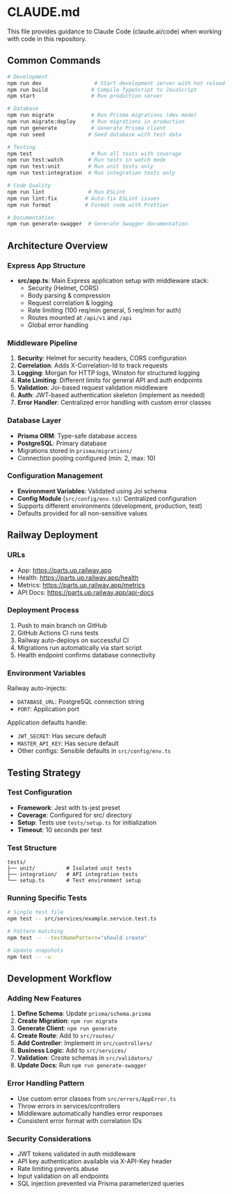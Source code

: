 # CLAUDE.md

This file provides guidance to Claude Code (claude.ai/code) when working with code in this repository.

## Common Commands

```bash
# Development
npm run dev                 # Start development server with hot reload (nodemon)
npm run build              # Compile TypeScript to JavaScript
npm start                  # Run production server

# Database
npm run migrate            # Run Prisma migrations (dev mode)
npm run migrate:deploy     # Run migrations in production
npm run generate           # Generate Prisma client
npm run seed              # Seed database with test data

# Testing
npm test                   # Run all tests with coverage
npm run test:watch        # Run tests in watch mode
npm run test:unit         # Run unit tests only
npm run test:integration  # Run integration tests only

# Code Quality
npm run lint              # Run ESLint
npm run lint:fix         # Auto-fix ESLint issues
npm run format           # Format code with Prettier

# Documentation
npm run generate-swagger  # Generate Swagger documentation
```

## Architecture Overview

### Express App Structure

- **src/app.ts**: Main Express application setup with middleware stack:
  - Security (Helmet, CORS)
  - Body parsing & compression
  - Request correlation & logging
  - Rate limiting (100 req/min general, 5 req/min for auth)
  - Routes mounted at `/api/v1` and `/api`
  - Global error handling

### Middleware Pipeline

1. **Security**: Helmet for security headers, CORS configuration
2. **Correlation**: Adds X-Correlation-Id to track requests
3. **Logging**: Morgan for HTTP logs, Winston for structured logging
4. **Rate Limiting**: Different limits for general API and auth endpoints
5. **Validation**: Joi-based request validation middleware
6. **Auth**: JWT-based authentication skeleton (implement as needed)
7. **Error Handler**: Centralized error handling with custom error classes

### Database Layer

- **Prisma ORM**: Type-safe database access
- **PostgreSQL**: Primary database
- Migrations stored in `prisma/migrations/`
- Connection pooling configured (min: 2, max: 10)

### Configuration Management

- **Environment Variables**: Validated using Joi schema
- **Config Module** (`src/config/env.ts`): Centralized configuration
- Supports different environments (development, production, test)
- Defaults provided for all non-sensitive values

## Railway Deployment

### URLs

- App: https://parts.up.railway.app
- Health: https://parts.up.railway.app/health
- Metrics: https://parts.up.railway.app/metrics
- API Docs: https://parts.up.railway.app/api-docs

### Deployment Process

1. Push to main branch on GitHub
2. GitHub Actions CI runs tests
3. Railway auto-deploys on successful CI
4. Migrations run automatically via start script
5. Health endpoint confirms database connectivity

### Environment Variables

Railway auto-injects:

- `DATABASE_URL`: PostgreSQL connection string
- `PORT`: Application port

Application defaults handle:

- `JWT_SECRET`: Has secure default
- `MASTER_API_KEY`: Has secure default
- Other configs: Sensible defaults in `src/config/env.ts`

## Testing Strategy

### Test Configuration

- **Framework**: Jest with ts-jest preset
- **Coverage**: Configured for src/ directory
- **Setup**: Tests use `tests/setup.ts` for initialization
- **Timeout**: 10 seconds per test

### Test Structure

```
tests/
├── unit/          # Isolated unit tests
├── integration/   # API integration tests
└── setup.ts       # Test environment setup
```

### Running Specific Tests

```bash
# Single test file
npm test -- src/services/example.service.test.ts

# Pattern matching
npm test -- --testNamePattern="should create"

# Update snapshots
npm test -- -u
```

## Development Workflow

### Adding New Features

1. **Define Schema**: Update `prisma/schema.prisma`
2. **Create Migration**: `npm run migrate`
3. **Generate Client**: `npm run generate`
4. **Create Route**: Add to `src/routes/`
5. **Add Controller**: Implement in `src/controllers/`
6. **Business Logic**: Add to `src/services/`
7. **Validation**: Create schemas in `src/validators/`
8. **Update Docs**: Run `npm run generate-swagger`

### Error Handling Pattern

- Use custom error classes from `src/errors/AppError.ts`
- Throw errors in services/controllers
- Middleware automatically handles error responses
- Consistent error format with correlation IDs

### Security Considerations

- JWT tokens validated in auth middleware
- API key authentication available via X-API-Key header
- Rate limiting prevents abuse
- Input validation on all endpoints
- SQL injection prevented via Prisma parameterized queries
